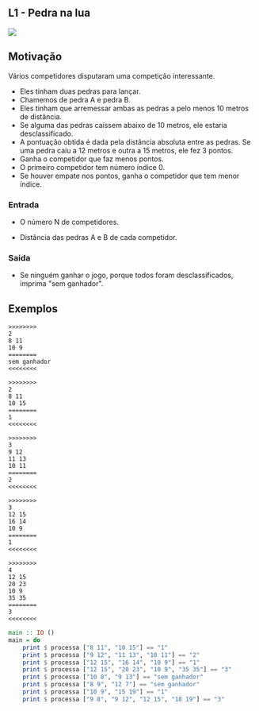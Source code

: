 ## L1 - Pedra na lua


![](__capa.jpg)

## Motivação

Vários competidores disputaram uma competição interessante. 

- Eles tinham duas pedras para lançar. 
- Chamemos de pedra A e pedra B. 
- Eles tinham que arremessar ambas as pedras a pelo menos 10 metros de distância.
- Se alguma das pedras caíssem abaixo de 10 metros, ele estaria desclassificado.
- A pontuação obtida é dada pela distância absoluta entre as pedras. Se uma pedra caiu a 12 metros e outra a 15 metros, ele fez 3 pontos.
- Ganha o competidor que faz menos pontos.
- O primeiro competidor tem número índice 0.
- Se houver empate nos pontos, ganha o competidor que tem menor índice.


### Entrada

* O número N de competidores.

* Distância das pedras A e B de cada competidor.

### Saida

- Se ninguém ganhar o jogo, porque todos foram desclassificados, imprima "sem ganhador".

## Exemplos

```
>>>>>>>>
2
8 11
10 9
========
sem ganhador
<<<<<<<<

>>>>>>>>
2
8 11
10 15
========
1
<<<<<<<<

>>>>>>>>
3
9 12
11 13
10 11
========
2
<<<<<<<<

>>>>>>>>
3
12 15
16 14
10 9
========
1
<<<<<<<<

>>>>>>>>
4
12 15
20 23
10 9
35 35
========
3
<<<<<<<<

```

```hs
main :: IO ()
main = do
    print $ processa ["8 11", "10 15"] == "1"
    print $ processa ["9 12", "11 13", "10 11"] == "2"
    print $ processa ["12 15", "16 14", "10 9"] == "1"
    print $ processa ["12 15", "20 23", "10 9", "35 35"] == "3"
    print $ processa ["10 8", "9 13"] == "sem ganhador"
    print $ processa ["8 9", "12 7"] == "sem ganhador"
    print $ processa ["10 9", "15 19"] == "1"
    print $ processa ["9 8", "9 12", "12 15", "18 19"] == "3"
```
